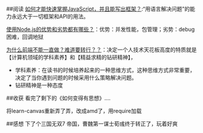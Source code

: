 ##阅读
[如何才能快速掌握JavaScript，并且能写出框架？](http://www.zhihu.com/question/23633505/answer/26027099):“用语言解决问题”的能力永远大于一切框架和API的用法。

[使用Node.js的优势和劣势都有哪些？](http://www.zhihu.com/question/19653241/answer/14969381)：优势：并发性能，包管理；劣势：debug困难，回调地狱

[为什么前端不能一直做？难道要转行？？](http://www.zhihu.com/question/26226720/answer/32485874)：决定一个人技术天花板高度的特质就是【计算机领域的学科素养】和【精益求精的钻研精神】， 

* 学科素养：在读书的时候培养起来的一种思维方式，这种思维方式非常重要，决定了当你遇到问题的时候采用什么策略解决问题。
* 钻研精神是一种态度

##收获
看完了剩下的《如何变得有思想》....

将learn-canvas重新弄了弄，改成amd了，用require加载

##感想
下了个三国无双7 帝国，曹魏第一谋士荀彧终于转正了，玩着好爽